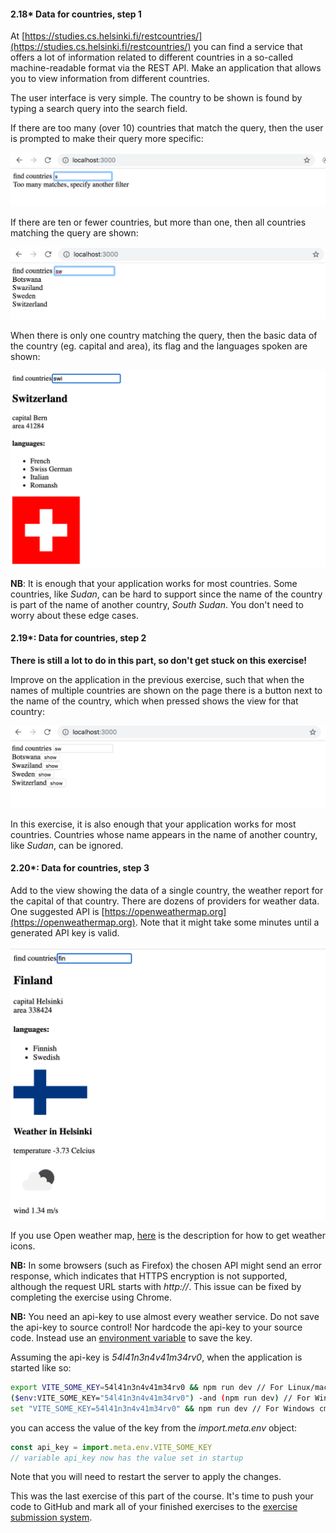 <div class="tasks">

<h4>2.18* Data for countries, step 1</h4>

At [https://studies.cs.helsinki.fi/restcountries/](https://studies.cs.helsinki.fi/restcountries/) you can find a service that offers a lot of information related to different countries in a so-called machine-readable format via the REST API. Make an application that allows you to view information from different countries.

The user interface is very simple. The country to be shown is found by typing a search query into the search field.

If there are too many (over 10) countries that match the query, then the user is prompted to make their query more specific:

![too many matches screenshot](../../images/2/19b1.png)

If there are ten or fewer countries, but more than one, then all countries matching the query are shown:

![matching countries in a list screenshot](../../images/2/19b2.png)

When there is only one country matching the query, then the basic data of the country (eg. capital and area), its flag and the languages spoken are shown:

![flag and additional attributes screenshot](../../images/2/19c3.png)

**NB**: It is enough that your application works for most countries. Some countries, like <i>Sudan</i>, can be hard to support since the name of the country is part of the name of another country, <i>South Sudan</i>. You don't need to worry about these edge cases.

<h4>2.19*: Data for countries, step 2</h4>

**There is still a lot to do in this part, so don't get stuck on this exercise!**

Improve on the application in the previous exercise, such that when the names of multiple countries are shown on the page there is a button next to the name of the country, which when pressed shows the view for that country:

![attach show buttons for each country feature](../../images/2/19b4.png)

In this exercise, it is also enough that your application works for most countries. Countries whose name appears in the name of another country, like <i>Sudan</i>, can be ignored.

<h4>2.20*: Data for countries, step 3</h4>

Add to the view showing the data of a single country, the weather report for the capital of that country. There are dozens of providers for weather data. One suggested API is [https://openweathermap.org](https://openweathermap.org). Note that it might take some minutes until a generated API key is valid.

![weather report added feature](../../images/2/19x.png)

If you use Open weather map, [here](https://openweathermap.org/weather-conditions#Icon-list) is the description for how to get weather icons.

**NB:** In some browsers (such as Firefox) the chosen API might send an error response, which indicates that HTTPS encryption is not supported, although the request URL starts with _http://_. This issue can be fixed by completing the exercise using Chrome.

**NB:** You need an api-key to use almost every weather service. Do not save the api-key to source control! Nor hardcode the api-key to your source code. Instead use an [environment variable](https://vitejs.dev/guide/env-and-mode.html) to save the key.

Assuming the api-key is <i>54l41n3n4v41m34rv0</i>, when the application is started like so:

```bash
export VITE_SOME_KEY=54l41n3n4v41m34rv0 && npm run dev // For Linux/macOS Bash
($env:VITE_SOME_KEY="54l41n3n4v41m34rv0") -and (npm run dev) // For Windows PowerShell
set "VITE_SOME_KEY=54l41n3n4v41m34rv0" && npm run dev // For Windows cmd.exe
```

you can access the value of the key from the _import.meta.env_ object:

```js
const api_key = import.meta.env.VITE_SOME_KEY
// variable api_key now has the value set in startup
```

Note that you will need to restart the server to apply the changes.

This was the last exercise of this part of the course. It's time to push your code to GitHub and mark all of your finished exercises to the [exercise submission system](https://studies.cs.helsinki.fi/stats/courses/fullstackopen).

</div>

